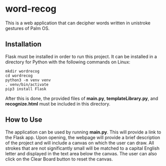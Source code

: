 # word-recog
This is a web application that can decipher words written in unistroke gestures of Palm OS.

## Installation
Flask must be installed in order to run this project. It can be installed in a directory for Python with the following commands on Linux:
```
mkdir wordrecog
cd wordrecog
python3 -m venv venv
. venv/bin/activate
pip3 install Flask
```
After this is done, the provided files of **main.py**, **templateLibrary.py**, and **recognize.html** must be included in this directory.

## How to Use
The application can be used by running **main.py**. This will provide a link to the Flask app.
Upon opening, the webpage will provide a brief description of the project and will include a canvas on which the user can draw. All strokes that are not significantly small will be matched to a capital English letter and displayed in the text area below the canvas. The user can also click on the Clear Board button to reset the canvas.
